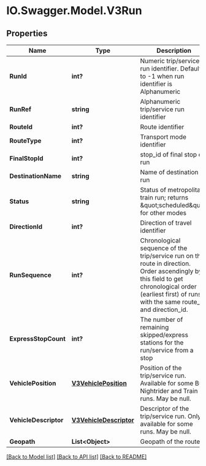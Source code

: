 # IO.Swagger.Model.V3Run
## Properties

Name | Type | Description | Notes
------------ | ------------- | ------------- | -------------
**RunId** | **int?** | Numeric trip/service run identifier. Defaults to -1 when run identifier is Alphanumeric | [optional] 
**RunRef** | **string** | Alphanumeric trip/service run identifier | [optional] 
**RouteId** | **int?** | Route identifier | [optional] 
**RouteType** | **int?** | Transport mode identifier | [optional] 
**FinalStopId** | **int?** | stop_id of final stop of run | [optional] 
**DestinationName** | **string** | Name of destination of run | [optional] 
**Status** | **string** | Status of metropolitan train run; returns \&quot;scheduled\&quot; for other modes | [optional] 
**DirectionId** | **int?** | Direction of travel identifier | [optional] 
**RunSequence** | **int?** | Chronological sequence of the trip/service run on the route in direction. Order ascendingly by this field to get chronological order (earliest first) of runs with the same route_id and direction_id. | [optional] 
**ExpressStopCount** | **int?** | The number of remaining skipped/express stations for the run/service from a stop | [optional] 
**VehiclePosition** | [**V3VehiclePosition**](V3VehiclePosition.md) | Position of the trip/service run. Available for some Bus, Nightrider and Train runs. May be null. | [optional] 
**VehicleDescriptor** | [**V3VehicleDescriptor**](V3VehicleDescriptor.md) | Descriptor of the trip/service run. Only available for some runs. May be null. | [optional] 
**Geopath** | **List&lt;Object&gt;** | Geopath of the route | [optional] 

[[Back to Model list]](../README.md#documentation-for-models) [[Back to API list]](../README.md#documentation-for-api-endpoints) [[Back to README]](../README.md)

